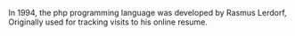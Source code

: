 
In 1994, the php programming language was developed by Rasmus Lerdorf, Originally used for tracking visits to his online resume.
